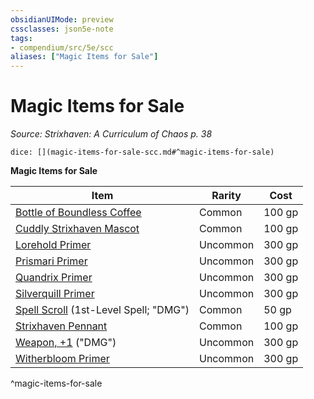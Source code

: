 ```yaml
---
obsidianUIMode: preview
cssclasses: json5e-note
tags:
- compendium/src/5e/scc
aliases: ["Magic Items for Sale"]
---
```

# Magic Items for Sale
*Source: Strixhaven: A Curriculum of Chaos p. 38* 

`dice: [](magic-items-for-sale-scc.md#^magic-items-for-sale)`

**Magic Items for Sale**

| Item | Rarity | Cost |
|------|--------|------|
| [Bottle of Boundless Coffee](/2-Mechanics/CLI/items/bottle-of-boundless-coffee-scc.md) | Common | 100 gp |
| [Cuddly Strixhaven Mascot](/2-Mechanics/CLI/items/cuddly-strixhaven-mascot-scc.md) | Common | 100 gp |
| [Lorehold Primer](/2-Mechanics/CLI/items/lorehold-primer-scc.md) | Uncommon | 300 gp |
| [Prismari Primer](/2-Mechanics/CLI/items/prismari-primer-scc.md) | Uncommon | 300 gp |
| [Quandrix Primer](/2-Mechanics/CLI/items/quandrix-primer-scc.md) | Uncommon | 300 gp |
| [Silverquill Primer](/2-Mechanics/CLI/items/silverquill-primer-scc.md) | Uncommon | 300 gp |
| [Spell Scroll](/2-Mechanics/CLI/items/spell-scroll-1st-level.md) (1st-Level Spell; "DMG") | Common | 50 gp |
| [Strixhaven Pennant](/2-Mechanics/CLI/items/strixhaven-pennant-scc.md) | Common | 100 gp |
| [Weapon, +1](/2-Mechanics/CLI/items/1-weapon.md) ("DMG") | Uncommon | 300 gp |
| [Witherbloom Primer](/2-Mechanics/CLI/items/witherbloom-primer-scc.md) | Uncommon | 300 gp |
^magic-items-for-sale